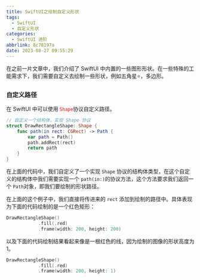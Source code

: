 ```yaml
---
title: SwiftUI之绘制自定义形状
tags:
  - SwiftUI
  - 自定义形状
categories:
  - SwiftUI 进阶
abbrlink: 8c78197a
date: 2023-08-27 09:55:29
---
```


在之前一片文章中，我们介绍了 SwiftUI 中内置的一些图形形状。在一些特殊的工能需求下，我们需要自定义去绘制一些形状，例如五角星⭐️，多边形。

### 自定义路径

在 SwiftUI 中可以使用 <span style="color:red">`Shape`</span>协议自定义路径。

```swift
// 自定义一个结构体，实现 Shape 协议
struct DrawRectangleShape: Shape {
    func path(in rect: CGRect) -> Path {
        var path = Path()
        path.addRect(rect)
        return path
    }
}
```

在上面的代码中，我们自定义了一个实现 `Shape` 协议的结构体类型，在这个自定义的结构体中我们需要实现一个 `path(in:)`的协议方法，这个方法要求我们返回一个 `Path`对象，即我们要绘制的形状路径。

 <!--more-->

在上面的这个例子中，我们直接将传进来的 `rect` 添加到绘制的路径中。具体表现为下面的代码绘制的是一个红色矩形：

```swift
DrawRectangleShape()
            .fill(.red)
            .frame(width: 200, height: 200)
```

以及下面的代码绘制结果看起来像是一根红色的线，因为绘制的图像的形状高度为 1。

```swift
DrawRectangleShape()
            .fill(.red)
            .frame(width: 200, height: 1)
```


